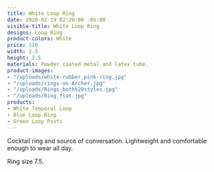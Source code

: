 ```yaml
---
title: White Loop Ring
date: 2020-02-19 02:20:00 -05:00
visible-title: White Loop Ring
designs: Loop Ring
product-colors: White
price: 120
width: 2.5
height: 2.5
materials: Powder coated metal and latex tube.
product-images:
- "/uploads/white-rubber_pink-ring.jpg"
- "/uploads/rings-on-Archer.jpg"
- "/uploads/Rings_both%20styles.jpg"
- "/uploads/Ring_flat.jpg"
products:
- White Temporal Loop
- Blue Loop Ring
- Green Loop Posts
---
```


Cocktail ring and source of conversation. Lightweight and comfortable enough to wear all day.

Ring size 7.5. 